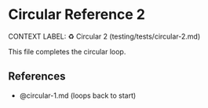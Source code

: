 # Circular Reference 2

CONTEXT LABEL: ♻️ Circular 2 (testing/tests/circular-2.md)

This file completes the circular loop.

## References

- @circular-1.md (loops back to start)
